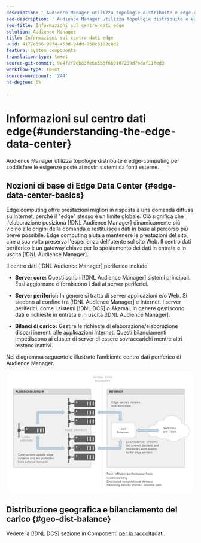 ```yaml
---
description: ' Audience Manager utilizza topologie distribuite e edge-computing per soddisfare le esigenze poste ai nostri sistemi da fonti esterne.'
seo-description: ' Audience Manager utilizza topologie distribuite e edge-computing per soddisfare le esigenze poste ai nostri sistemi da fonti esterne.'
seo-title: Informazioni sul centro dati edge
solution: Audience Manager
title: Informazioni sul centro dati edge
uuid: 4177e666-99f4-453d-94dd-058c6182c8d2
feature: system components
translation-type: tm+mt
source-git-commit: 9e4f2f26b83fe6e5b6f669107239d7edaf11fed3
workflow-type: tm+mt
source-wordcount: '244'
ht-degree: 6%

---
```



# Informazioni sul centro dati edge{#understanding-the-edge-data-center}

 Audience Manager utilizza topologie distribuite e edge-computing per soddisfare le esigenze poste ai nostri sistemi da fonti esterne.

## Nozioni di base di Edge Data Center {#edge-data-center-basics}

<!-- 

c_compedge.xml

 -->

Edge computing offre prestazioni migliori in risposta a una domanda diffusa su Internet, perché il &quot;edge&quot; stesso è un limite globale. Ciò significa che l&#39;elaborazione posiziona [!DNL Audience Manager] dinamicamente più vicino alle origini della domanda e restituisce i dati in base al percorso più breve possibile. Edge computing aiuta a mantenere le prestazioni del sito, che a sua volta preserva l&#39;esperienza dell&#39;utente sul sito Web. Il centro dati periferico è un gateway chiave per lo spostamento dei dati in entrata e in uscita [!DNL Audience Manager].

Il centro dati [!DNL Audience Manager] periferico include:

* **Server core:** Questi sono i [!DNL Audience Manager] sistemi principali. Essi aggiornano e forniscono i dati ai server periferici.

* **Server periferici:** In genere si tratta di server applicazioni e/o Web. Si siedono al confine tra [!DNL Audience Manager] e Internet. I server periferici, come i sistemi [!DNL DCS] o Akamai, in genere gestiscono dati e richieste in entrata e in uscita [!DNL Audience Manager].

* **Bilanci di carico:** Gestire le richieste di elaborazione/elaborazione dispari inerenti alle applicazioni Internet. Questi bilanciamenti impediscono ai cluster di server di essere sovraccarichi mentre altri restano inattivi.

Nel diagramma seguente è illustrato l’ambiente  centro dati periferico di Audience Manager.

![](assets/edge_data_center.png)

## Distribuzione geografica e bilanciamento del carico {#geo-dist-balance}

Vedere la [!DNL DCS] sezione in Componenti [per la raccolta](../../reference/system-components/components-data-collection.md)dati.
